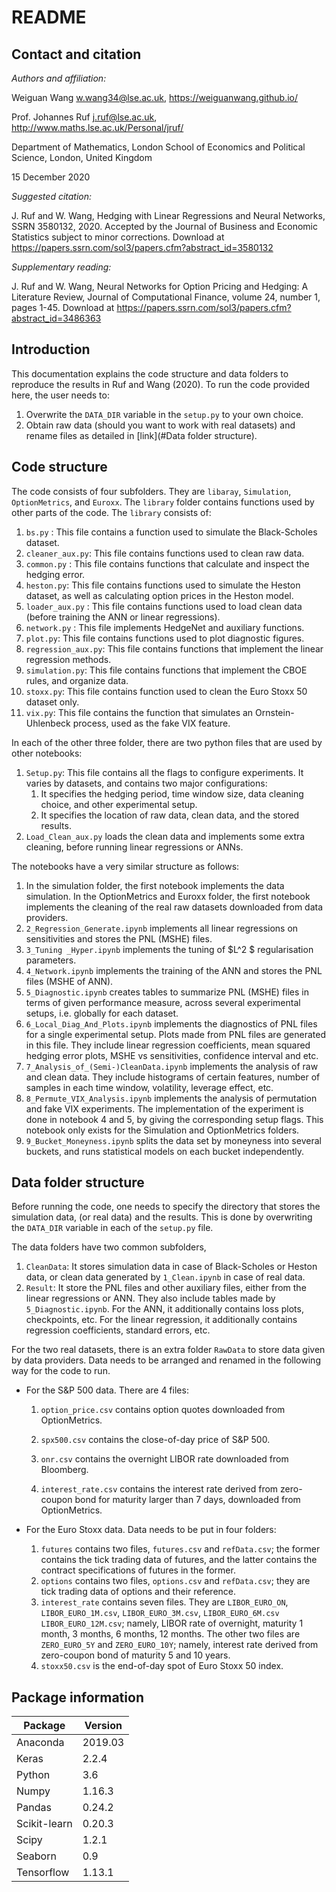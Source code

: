 # README	



## Contact and citation

*Authors and affiliation:*

   Weiguan Wang [w.wang34@lse.ac.uk](), https://weiguanwang.github.io/

   Prof. Johannes Ruf [j.ruf@lse.ac.uk](), http://www.maths.lse.ac.uk/Personal/jruf/

   Department of Mathematics, London School of Economics and Political Science, London, United Kingdom

   15 December 2020



*Suggested citation:*

   J. Ruf and W. Wang, Hedging with Linear Regressions and Neural Networks, SSRN 3580132, 2020. Accepted by the Journal of Business and Economic Statistics subject to minor corrections. Download at https://papers.ssrn.com/sol3/papers.cfm?abstract_id=3580132

*Supplementary reading:*

   J. Ruf and W. Wang, Neural Networks for Option Pricing and Hedging: A Literature Review, Journal of Computational Finance, volume 24, number 1, pages 1-45. Download at  https://papers.ssrn.com/sol3/papers.cfm?abstract_id=3486363

## Introduction

This documentation explains the code structure and data folders to reproduce the results in Ruf and Wang (2020). To run the code provided here, the user needs to:

1. Overwrite the `DATA_DIR` variable in the `setup.py` to your own choice.
2. Obtain raw data (should you want to work with real datasets) and rename files as detailed in [link](#Data folder structure).

## Code structure

The code consists of four subfolders. They are `libaray`, `Simulation`, `OptionMetrics`, and `Euroxx`. The `library` folder contains functions used by other parts of the code. The `library` consists of:

1. `bs.py` : This file contains a function used to simulate the Black-Scholes dataset.
2. `cleaner_aux.py`: This file contains functions used to clean raw data.
3. `common.py` : This file contains functions that calculate and inspect the hedging error.
4. `heston.py`: This file contains functions used to simulate the Heston dataset, as well as calculating option prices in the Heston model.
5. `loader_aux.py` : This file contains functions used to load clean data (before training the ANN or linear regressions).
6. `network.py` : This file implements HedgeNet and auxiliary functions.
7. `plot.py`: This file contains functions used to plot diagnostic figures. 
8. `regression_aux.py`: This file contains functions that implement the linear regression methods.
9. `simulation.py`: This file contains functions that implement the CBOE rules, and organize data.
10. `stoxx.py`: This file contains function used to clean the Euro Stoxx 50 dataset only. 
11. `vix.py`: This file contains the function that simulates an Ornstein-Uhlenbeck  process, used as the fake VIX feature.



In each of the other three folder, there are two python files that are used by other notebooks:

1. `Setup.py`: This file contains all the flags to configure experiments. It varies by datasets, and contains two major configurations:
   1. It specifies the hedging period, time window size, data cleaning choice, and other experimental setup.
   2. It specifies the location of raw data, clean data, and the stored results.
2.  `Load_Clean_aux.py` loads the clean data and implements some extra cleaning, before running linear regressions or ANNs.

The notebooks have a very similar structure as follows:

1. In the simulation folder, the first notebook implements the data simulation. In the OptionMetrics and Euroxx folder, the first notebook implements the cleaning of the real raw datasets downloaded from data providers. 
2. `2_Regression_Generate.ipynb` implements all linear regressions on sensitivities and stores the PNL (MSHE) files.
3. `3_Tuning _Hyper.ipynb` implements the tuning of $L^2 $ regularisation parameters. 
4. `4_Network.ipynb` implements the training of the ANN and stores the PNL files (MSHE of ANN).
6. `5_Diagnostic.ipynb` creates tables to summarize PNL (MSHE) files in terms of given performance measure, across several experimental setups, i.e. globally for each dataset.
7. `6_Local_Diag_And_Plots.ipynb` implements the diagnostics of PNL files for a single experimental setup. Plots made from PNL files are generated in this file. They include linear regression coefficients, mean squared hedging error plots, MSHE vs sensitivities, confidence interval and etc.
8. `7_Analysis_of_(Semi-)CleanData.ipynb` implements the analysis of raw and clean data. They include histograms of certain features, number of samples in each time window, volatility, leverage effect, etc.
9. `8_Permute_VIX_Analysis.ipynb` implements the analysis of permutation and fake VIX experiments. The implementation of the experiment is done in notebook 4 and 5, by giving the corresponding setup flags. This notebook only exists for the Simulation and OptionMetrics folders.
9. `9_Bucket_Moneyness.ipynb` splits the data set by moneyness into several buckets, and runs statistical models on each bucket independently. 

## Data folder structure

Before running the code, one needs to specify the directory that stores the simulation data, (or real data) and the results. This is done by overwriting the `DATA_DIR` variable in each of the `setup.py` file. 

The data folders  have two common subfolders,

1. `CleanData`: It stores simulation data in case of Black-Scholes or Heston data, or clean data generated by `1_Clean.ipynb` in case of real data.
2. `Result`: It store the PNL files and other auxiliary files, either from the linear regressions or ANN. They also include  tables made by `5_Diagnostic.ipynb`. For the ANN, it additionally contains loss plots, checkpoints, etc. For the linear regression, it additionally contains regression coefficients, standard errors, etc.

For the two real datasets, there is an extra folder `RawData` to store data given by data providers. Data needs to be arranged and renamed in the following way for the code to run.

- For the S\&P 500 data. There are 4 files:

  1. `option_price.csv` contains option quotes downloaded from OptionMetrics. 

  2. `spx500.csv` contains the close-of-day price of S\&P 500. 

  3. `onr.csv` contains the overnight LIBOR rate downloaded from Bloomberg.

  4. `interest_rate.csv` contains the interest rate derived from zero-coupon bond for maturity larger than 7 days, downloaded from OptionMetrics.

- For the Euro Stoxx data. Data needs to be put in four folders:

  1. `futures` contains two files, `futures.csv` and `refData.csv`; the former contains the tick trading data of futures, and the latter contains the contract specifications of futures in the former. 
  2. `options` contains two files, `options.csv` and `refData.csv`; they are tick trading data of options and their reference.
  3. `interest_rate` contains seven files. They are `LIBOR_EURO_ON`, `LIBOR_EURO_1M.csv`,  `LIBOR_EURO_3M.csv`, `LIBOR_EURO_6M.csv` `LIBOR_EURO_12M.csv`; namely, LIBOR rate of overnight, maturity 1 month, 3 months, 6 months, 12 months. The other two files are `ZERO_EURO_5Y` and `ZERO_EURO_10Y`; namely, interest rate derived from zero-coupon bond of maturity 5  and 10 years.
  4. `stoxx50.csv` is the end-of-day spot of Euro Stoxx 50 index.
  



## Package information

| Package      | Version |
| ------------ | ------- |
| Anaconda     | 2019.03 |
| Keras        | 2.2.4   |
| Python       | 3.6     |
| Numpy        | 1.16.3  |
| Pandas       | 0.24.2  |
| Scikit-learn | 0.20.3  |
| Scipy        | 1.2.1   |
| Seaborn      | 0.9     |
| Tensorflow   | 1.13.1  |

